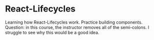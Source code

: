 # React-Lifecycles

Learning how React-Lifecycles work. Practice building components.
Question: in this course, the instructor removes all of the semi-colons. I struggle to see why this would be a good idea.